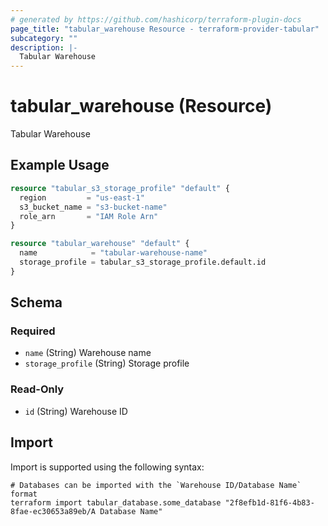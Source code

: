 ```yaml
---
# generated by https://github.com/hashicorp/terraform-plugin-docs
page_title: "tabular_warehouse Resource - terraform-provider-tabular"
subcategory: ""
description: |-
  Tabular Warehouse
---
```


# tabular_warehouse (Resource)

Tabular Warehouse

## Example Usage

```terraform
resource "tabular_s3_storage_profile" "default" {
  region         = "us-east-1"
  s3_bucket_name = "s3-bucket-name"
  role_arn       = "IAM Role Arn"
}

resource "tabular_warehouse" "default" {
  name            = "tabular-warehouse-name"
  storage_profile = tabular_s3_storage_profile.default.id
}
```

<!-- schema generated by tfplugindocs -->
## Schema

### Required

- `name` (String) Warehouse name
- `storage_profile` (String) Storage profile

### Read-Only

- `id` (String) Warehouse ID

## Import

Import is supported using the following syntax:

```shell
# Databases can be imported with the `Warehouse ID/Database Name` format
terraform import tabular_database.some_database "2f8efb1d-81f6-4b83-8fae-ec30653a89eb/A Database Name"
```
